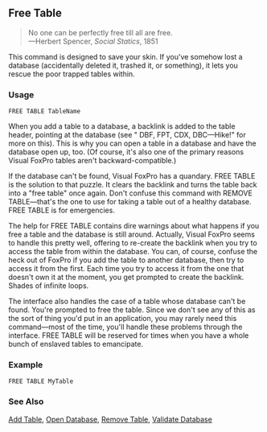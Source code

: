 ## Free Table

>No one can be perfectly free till all are free.<br>
 &mdash;Herbert Spencer, *Social Statics*, 1851

This command is designed to save your skin. If you've somehow lost a database (accidentally deleted it, trashed it, or something), it lets you rescue the poor trapped tables within. 

### Usage

```foxpro
FREE TABLE TableName
```

When you add a table to a database, a backlink is added to the table header, pointing at the database (see " DBF, FPT, CDX, DBC&mdash;Hike!" for more on this). This is why you can open a table in a database and have the database open up, too. (Of course, it's also one of the primary reasons Visual FoxPro tables aren't backward-compatible.)

If the database can't be found, Visual FoxPro has a quandary. FREE TABLE is the solution to that puzzle. It clears the backlink and turns the table back into a "free table" once again. Don't confuse this command with REMOVE TABLE&mdash;that's the one to use for taking a table out of a healthy database. FREE TABLE is for emergencies.

The help for FREE TABLE contains dire warnings about what happens if you free a table and the database is still around. Actually, Visual FoxPro seems to handle this pretty well, offering to re-create the backlink when you try to access the table from within the database. You can, of course, confuse the heck out of FoxPro if you add the table to another database, then try to access it from the first. Each time you try to access it from the one that doesn't own it at the moment, you get prompted to create the backlink. Shades of infinite loops.

The interface also handles the case of a table whose database can't be found. You're prompted to free the table. Since we don't see any of this as the sort of thing you'd put in an application, you may rarely need this command&mdash;most of the time, you'll handle these problems through the interface. FREE TABLE will be reserved for times when you have a whole bunch of enslaved tables to emancipate.

### Example

```foxpro
FREE TABLE MyTable
```
### See Also

[Add Table](s4g314.md), [Open Database](s4g316.md), [Remove Table](s4g314.md), [Validate Database](s4g319.md)